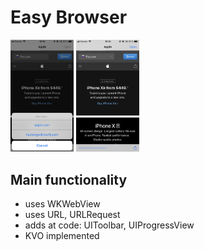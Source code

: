 #  Easy Browser

<img src="/screens/1.jpeg" width="20%">    <img src="/screens/2.jpeg" width="20%">    

## Main functionality
* uses WKWebView
* uses URL, URLRequest
* adds at code: UIToolbar, UIProgressView
* KVO implemented

